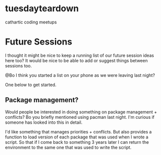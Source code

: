 # tuesdayteardown
cathartic coding meetups

# Future Sessions

I thought it might be nice to keep a running list of our future session ideas here too? It would be nice to be able to add or suggest things between sessions too.

@Bo I think you started a list on your phone as we were leaving last night? 

One below to get started.

## Package management?

Would people be interested in doing something on package management + conflicts? Bo you briefly mentioned using pacman last night. I'm curious if someone has looked into this in detail.

I'd like something that manages priorities + conflicts. But also provides a function to load version of each package that was used when I wrote a script. So that if I come back to something 3 years later I can return the environment to the same one that was used to write the script.